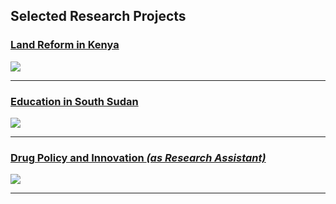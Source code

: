 ## Selected Research Projects

### [Land Reform in Kenya](/pages/land-reform-kenya)
<img src="images/dummy_thumbnail.jpg?raw=true"/>

---
### [Education in South Sudan](/pages/education-south-sudan)
<img src="images/dummy_thumbnail.jpg?raw=true"/>

---
### [Drug Policy and Innovation  <i>(as Research Assistant)</i>](/pages/drug-policy-innovation)
<img src="images/dummy_thumbnail.jpg?raw=true"/>

---

